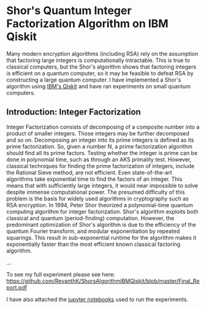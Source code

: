 # Shor's Quantum Integer Factorization Algorithm on IBM Qiskit

Many modern encryption algorithms (including RSA) rely on the assumption that factoring large integers is computationally intractable. This is true to classical computers, but the  Shor's algorithm shows that factoring integers is efficient on a quantum computer, so it may be feasible to defeat RSA by constructing a large quantum computer. I have implemented a Shor's algorithm using [IBM's Qiskit](https://qiskit.org/) and have ran experiments on small quantum computers.

## Introduction: Integer Factorization
Integer Factorization consists of decomposing of a composite number into a product of
smaller integers. Those integers may be further decomposed and so on. Decomposing an integer
into its prime integers is defined as its prime factorization. So, given a number N, a prime
factorization algorithm should find all its prime factors.
Testing whether the integer is prime can be done in polynomial time, such as through an AKS
primality test. However, classical techniques for finding the prime factorization of integers,
include the Rational Sieve method, are not efficient. Even state-of-the-art algorithms take
exponential time to find the factors of an integer. This means that with sufficiently large integers,
it would near impossible to solve despite immense computational power. The presumed
difficulty of this problem is the basis for widely used algorithms in cryptography such as RSA
encryption.
In 1994, Peter Shor theorized a polynomial-time quantum computing algorithm for integer
factorization. Shor's algorithm exploits both classical and quantum (period-finding)
computation. However, the predominant optimization of Shor's algorithm is due to the efficiency
of the quantum Fourier transform, and modular exponentiation by repeated squarings. This
result in sub-exponential runtime for the algorithm makes it exponentially faster than the most
efficient known classical factoring algorithm.

...

To see my full experiment please see here: https://github.com/RevanthK/ShorsAlgorithmIBMQiskit/blob/master/Final_Report.pdf 

I have also attached the [jupyter notebooks](https://github.com/RevanthK/ShorsAlgorithmIBMQiskit/blob/master/Shor's%20Algorithm.ipynb) used to run the experiments.
